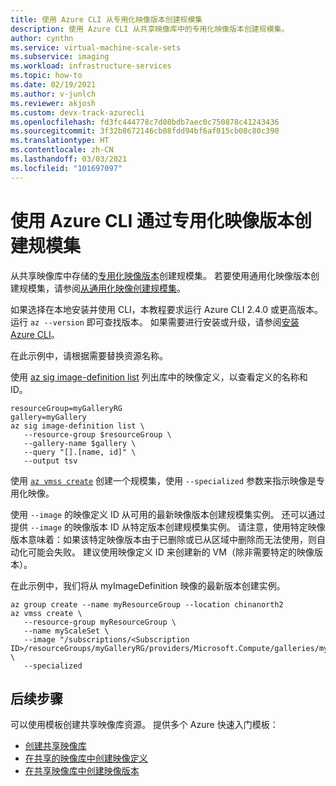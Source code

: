 ```yaml
---
title: 使用 Azure CLI 从专用化映像版本创建规模集
description: 使用 Azure CLI 从共享映像库中的专用化映像版本创建规模集。
author: cynthn
ms.service: virtual-machine-scale-sets
ms.subservice: imaging
ms.workload: infrastructure-services
ms.topic: how-to
ms.date: 02/19/2021
ms.author: v-junlch
ms.reviewer: akjosh
ms.custom: devx-track-azurecli
ms.openlocfilehash: fd3fc444778c7d08bdb7aec0c750878c41243436
ms.sourcegitcommit: 3f32b8672146cb08fdd94bf6af015cb08c80c390
ms.translationtype: HT
ms.contentlocale: zh-CN
ms.lasthandoff: 03/03/2021
ms.locfileid: "101697097"
---
```

# <a name="create-a-scale-set-using-a-specialized-image-version-with-the-azure-cli"></a>使用 Azure CLI 通过专用化映像版本创建规模集

从共享映像库中存储的[专用化映像版本](../virtual-machines/shared-image-galleries.md#generalized-and-specialized-images)创建规模集。 若要使用通用化映像版本创建规模集，请参阅[从通用化映像创建规模集](instance-generalized-image-version-cli.md)。

如果选择在本地安装并使用 CLI，本教程要求运行 Azure CLI 2.4.0 或更高版本。 运行 `az --version` 即可查找版本。 如果需要进行安装或升级，请参阅[安装 Azure CLI](/cli/install-azure-cli)。

在此示例中，请根据需要替换资源名称。 

使用 [az sig image-definition list](https://docs.microsoft.com/en-us/cli/azure/sig/image-definition?view=azure-cli-latest#az-sig-image-definition-list) 列出库中的映像定义，以查看定义的名称和 ID。

```azurecli 
resourceGroup=myGalleryRG
gallery=myGallery
az sig image-definition list \
   --resource-group $resourceGroup \
   --gallery-name $gallery \
   --query "[].[name, id]" \
   --output tsv
```

使用 [`az vmss create`](/cli/vmss#az-vmss-create) 创建一个规模集，使用 `--specialized` 参数来指示映像是专用化映像。

使用 `--image` 的映像定义 ID 从可用的最新映像版本创建规模集实例。 还可以通过提供 `--image` 的映像版本 ID 从特定版本创建规模集实例。 请注意，使用特定映像版本意味着：如果该特定映像版本由于已删除或已从区域中删除而无法使用，则自动化可能会失败。 建议使用映像定义 ID 来创建新的 VM（除非需要特定的映像版本）。

在此示例中，我们将从 myImageDefinition 映像的最新版本创建实例。

```azurecli
az group create --name myResourceGroup --location chinanorth2
az vmss create \
   --resource-group myResourceGroup \
   --name myScaleSet \
   --image "/subscriptions/<Subscription ID>/resourceGroups/myGalleryRG/providers/Microsoft.Compute/galleries/myGallery/images/myImageDefinition" \
   --specialized
```


## <a name="next-steps"></a>后续步骤
可以使用模板创建共享映像库资源。 提供多个 Azure 快速入门模板： 

- [创建共享映像库](https://azure.microsoft.com/resources/templates/101-sig-create/)
- [在共享的映像库中创建映像定义](https://azure.microsoft.com/resources/templates/101-sig-image-definition-create/)
- [在共享映像库中创建映像版本](https://azure.microsoft.com/resources/templates/101-sig-image-version-create/)
